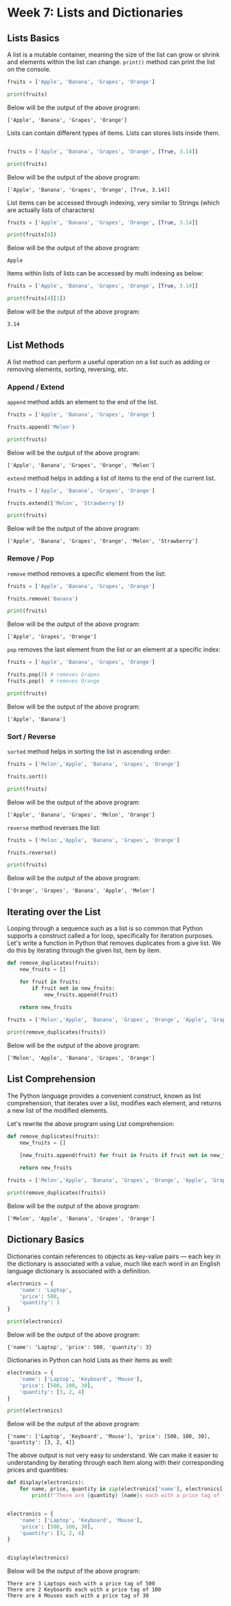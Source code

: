 # Week 7: Lists and Dictionaries

## Lists Basics
A list is a mutable container, meaning the size of the list can grow or shrink and elements within the list can change. `print()` method can print the list on the console.

```python
fruits = ['Apple', 'Banana', 'Grapes', 'Orange']

print(fruits)
```
Below will be the output of the above program:
```
['Apple', 'Banana', 'Grapes', 'Orange']
```

Lists can contain different types of items. Lists can stores lists inside them.
```python

fruits = ['Apple', 'Banana', 'Grapes', 'Orange', [True, 3.14]]

print(fruits)
```
Below will be the output of the above program:
```
['Apple', 'Banana', 'Grapes', 'Orange', [True, 3.14]]
```
List items can be accessed through indexing, very similar to Strings (which are actually lists of characters)
```python
fruits = ['Apple', 'Banana', 'Grapes', 'Orange', [True, 3.14]]

print(fruits[0])
```
Below will be the output of the above program:
```
Apple
```
Items within lists of lists can be accessed by multi indexing as below:
```python
fruits = ['Apple', 'Banana', 'Grapes', 'Orange', [True, 3.14]]

print(fruits[4][1])
```
Below will be the output of the above program:
```
3.14
```
## List Methods
A list method can perform a useful operation on a list such as adding or removing elements, sorting, reversing, etc.

### Append / Extend
`append` method adds an element to the end of the list.
```python
fruits = ['Apple', 'Banana', 'Grapes', 'Orange']

fruits.append('Melon')

print(fruits)
```
Below will be the output of the above program:
```
['Apple', 'Banana', 'Grapes', 'Orange', 'Melon']
```
`extend` method helps in adding a list of items to the end of the current list.
```python
fruits = ['Apple', 'Banana', 'Grapes', 'Orange']

fruits.extend(['Melon', 'Strawberry'])

print(fruits)
```
Below will be the output of the above program:
```
['Apple', 'Banana', 'Grapes', 'Orange', 'Melon', 'Strawberry']
```

### Remove / Pop
`remove` method removes a specific element from the list:
```python
fruits = ['Apple', 'Banana', 'Grapes', 'Orange']

fruits.remove('Banana')

print(fruits)
```
Below will be the output of the above program:
```
['Apple', 'Grapes', 'Orange']
```
`pop` removes the last element from the list or an element at a specific index:
```python
fruits = ['Apple', 'Banana', 'Grapes', 'Orange']

fruits.pop(2) # removes Grapes
fruits.pop()  # removes Orange

print(fruits)
```
Below will be the output of the above program:
```
['Apple', 'Banana']
```

### Sort / Reverse
`sorted` method helps in sorting the list in ascending order:
```python
fruits = ['Melon','Apple', 'Banana', 'Grapes', 'Orange']

fruits.sort()

print(fruits)
```
Below will be the output of the above program:
```
['Apple', 'Banana', 'Grapes', 'Melon', 'Orange']
```
`reverse` method reverses the list:
```python
fruits = ['Melon','Apple', 'Banana', 'Grapes', 'Orange']

fruits.reverse()

print(fruits)
```
Below will be the output of the above program:
```
['Orange', 'Grapes', 'Banana', 'Apple', 'Melon']
```

## Iterating over the List

Looping through a sequence such as a list is so common that Python supports a construct called a for loop, specifically for iteration purposes. Let's write a function in Python that removes duplicates from a give list. We do this by iterating through the given list, item by item.

```python
def remove_duplicates(fruits):
    new_fruits = []

    for fruit in fruits:
        if fruit not in new_fruits:
            new_fruits.append(fruit)
    
    return new_fruits

fruits = ['Melon','Apple', 'Banana', 'Grapes', 'Orange', 'Apple', 'Grapes']

print(remove_duplicates(fruits))
```
Below will be the output of the above program:
```
['Melon', 'Apple', 'Banana', 'Grapes', 'Orange']
```

## List Comprehension
The Python language provides a convenient construct, known as list comprehension, that iterates over a list, modifies each element, and returns a new list of the modified elements. 

Let's rewrite the above program using List comprehension:

```python
def remove_duplicates(fruits):
    new_fruits = []

    [new_fruits.append(fruit) for fruit in fruits if fruit not in new_fruits]
    
    return new_fruits

fruits = ['Melon','Apple', 'Banana', 'Grapes', 'Orange', 'Apple', 'Grapes']

print(remove_duplicates(fruits))
```
Below will be the output of the above program:
```
['Melon', 'Apple', 'Banana', 'Grapes', 'Orange']
```
## Dictionary Basics
Dictionaries contain references to objects as key-value pairs — each key in the dictionary is associated with a value, much like each word in an English language dictionary is associated with a definition.

```python
electronics = {
    'name': 'Laptop',
    'price': 500,
    'quantity': 3
}

print(electronics)
```
Below will be the output of the above program:
```
{'name': 'Laptop', 'price': 500, 'quantity': 3}
```
Dictionaries in Python can hold Lists as their items as well:
```python
electronics = {
    'name': ['Laptop', 'Keyboard', 'Mouse'],
    'price': [500, 100, 30],
    'quantity': [3, 2, 4]
}

print(electronics)
```
Below will be the output of the above program:
```
{'name': ['Laptop', 'Keyboard', 'Mouse'], 'price': [500, 100, 30], 'quantity': [3, 2, 4]}
```
The above output is not very easy to understand. We can make it easier to understanding by iterating through each item along with their corresponding prices and quantities:
```python
def display(electronics):
    for name, price, quantity in zip(electronics['name'], electronics['price'], electronics['quantity']):
        print(f'There are {quantity} {name}s each with a price tag of {price}')


electronics = {
    'name': ['Laptop', 'Keyboard', 'Mouse'],
    'price': [500, 100, 30],
    'quantity': [3, 2, 4]
}


display(electronics)
```
Below will be the output of the above program:
```
There are 3 Laptops each with a price tag of 500
There are 2 Keyboards each with a price tag of 100
There are 4 Mouses each with a price tag of 30
```
